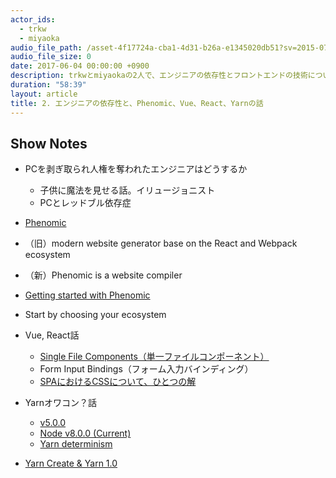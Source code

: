 ```yaml
---
actor_ids:
  - trkw
  - miyaoka
audio_file_path: /asset-4f17724a-cba1-4d31-b26a-e1345020db51?sv=2015-07-08&sr=c&si=3c7414f2-91f5-4c67-86c2-06c40908ed74&sig=VEq8YDqeyRP0fyDSFgrBXIEE%2Fsy7lX1XRKlOlciHoKk%3D&st=2017-06-09T01%3A56%3A05Z&se=2117-06-09T01%3A56%3A05Z
audio_file_size: 0
date: 2017-06-04 00:00:00 +0900
description: trkwとmiyaokaの2人で、エンジニアの依存性とフロントエンドの技術について話しました。
duration: "58:39"
layout: article
title: 2. エンジニアの依存性と、Phenomic、Vue、React、Yarnの話
---
```


## Show Notes

- PCを剥ぎ取られ人権を奪われたエンジニアはどうするか
  - 子供に魔法を見せる話。イリュージョニスト
  - PCとレッドブル依存症
- [Phenomic](https://phenomic.io/)
- （旧）modern website generator base on the React and Webpack ecosystem
- （新）Phenomic is a website compiler
- [Getting started with Phenomic](https://phenomic.io/docs/getting-started)
- Start by choosing your ecosystem

- Vue, React話
  - [Single File Components（単一ファイルコンポーネント）](https://jp.vuejs.org/v2/guide/single-file-components.html)
  - Form Input Bindings（フォーム入力バインディング）
  - [SPAにおけるCSSについて、ひとつの解](http://yoshiko.hatenablog.jp/entry/css-in-js)
- Yarnオワコン？話
  - [v5.0.0](http://blog.npmjs.org/post/161081169345/v500)
  - [Node v8.0.0 (Current)](https://nodejs.org/en/blog/release/v8.0.0/)
  - [Yarn determinism](https://yarnpkg.com/blog/2017/05/31/determinism/)
- [Yarn Create & Yarn 1.0](https://yarnpkg.com/blog/2017/05/12/introducing-yarn/)
